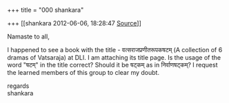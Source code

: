 +++
title = "000 shankara"

+++
[[shankara	2012-06-06, 18:28:47 [Source](https://groups.google.com/g/samskrita/c/pVhYP5z48k8)]]



Namaste to all,

  

I happened to see a book with the title - वत्सराजप्रणीतरूपकषटम् (A collection of 6 dramas of Vatsaraja) at DLI. I am attaching its title page. Is the usage of the word "षटम्" in the title correct? Should it be षट्कम् as in निर्वाणषट्कम्? I request the learned members of this group to clear my doubt.  



regards  
shankara

